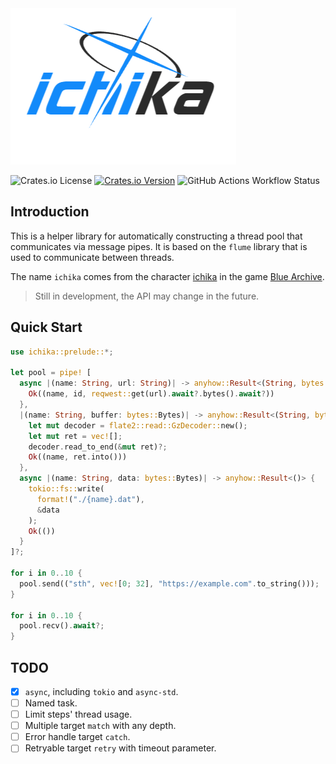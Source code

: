 <img src="splash.png" alt="ichika" />

![Crates.io License](https://img.shields.io/crates/l/ichika)
[![Crates.io Version](https://img.shields.io/crates/v/ichika)](https://docs.rs/ichika)
![GitHub Actions Workflow Status](https://img.shields.io/github/actions/workflow/status/celestia-island/ichika/test.yml)

## Introduction

This is a helper library for automatically constructing a thread pool that communicates via message pipes. It is based on the `flume` library that is used to communicate between threads.

The name `ichika` comes from the character [ichika](https://bluearchive.wiki/wiki/ichika) in the game [Blue Archive](https://bluearchive.jp/).

> Still in development, the API may change in the future.

## Quick Start

```rust
use ichika::prelude::*;

let pool = pipe! [
  async |(name: String, url: String)| -> anyhow::Result<(String, bytes::Bytes))> {
    Ok((name, id, reqwest::get(url).await?.bytes().await?))
  },
  |(name: String, buffer: bytes::Bytes)| -> anyhow::Result<(String, bytes::Bytes)> {
    let mut decoder = flate2::read::GzDecoder::new();
    let mut ret = vec![];
    decoder.read_to_end(&mut ret)?;
    Ok((name, ret.into()))
  },
  async |(name: String, data: bytes::Bytes)| -> anyhow::Result<()> {
    tokio::fs::write(
      format!("./{name}.dat"),
      &data
    );
    Ok(())
  }
]?;

for i in 0..10 {
  pool.send(("sth", vec![0; 32], "https://example.com".to_string()));
}

for i in 0..10 {
  pool.recv().await?;
}
```

## TODO

- [x] `async`, including `tokio` and `async-std`.
- [ ] Named task.
- [ ] Limit steps' thread usage.
- [ ] Multiple target `match` with any depth.
- [ ] Error handle target `catch`.
- [ ] Retryable target `retry` with timeout parameter.
